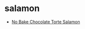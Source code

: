 # salamon

 * [No Bake Chocolate Torte Salamon](index/n/no-bake-chocolate-torte-salamon-15272.json)
